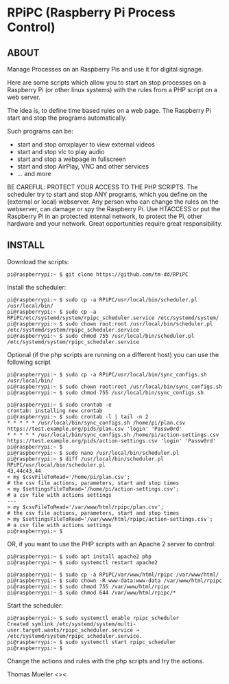 # RPiPC (Raspberry Pi Process Control)

## ABOUT ##

Manage Processes on an Raspberry Pis and use it for digital signage.

Here are some scripts which allow you to start an stop processes on a Raspberry Pi (or other linux systems) with the rules from a PHP script on a web server.

The idea is, to define time based rules on a web page. The Raspberry Pi start and stop the programs automatically. 

Such programs can be:

* start and stop omxplayer to view external videos
* start and stop vlc to play audio
* start and stop a webpage in fullscreen
* start and stop AirPlay, VNC and other services
* ... and more

BE CAREFUL: PROTECT YOUR ACCESS TO THE PHP SCRIPTS. The scheduler try to start and stop ANY programs, which you define on the (external or local) webserver. Any person who can change the rules on the webserver, can damage or spy the Raspberry Pi. Use HTACCESS or put the Raspberry Pi in an protected internal network, to protect the Pi, other hardware and your network. Great opportunities require great responsibility.

## INSTALL ##

Download the scripts:

    pi@raspberrypi:~ $ git clone https://github.com/tm-dd/RPiPC

Install the scheduler:

    pi@raspberrypi:~ $ sudo cp -a RPiPC/usr/local/bin/scheduler.pl /usr/local/bin/
    pi@raspberrypi:~ $ sudo cp -a RPiPC/etc/systemd/system/rpipc_scheduler.service /etc/systemd/system/
    pi@raspberrypi:~ $ sudo chown root:root /usr/local/bin/scheduler.pl /etc/systemd/system/rpipc_scheduler.service
    pi@raspberrypi:~ $ sudo chmod 755 /usr/local/bin/scheduler.pl /etc/systemd/system/rpipc_scheduler.service

Optional (if the php scripts are running on a different host) you can use the following script

    pi@raspberrypi:~ $ sudo cp -a RPiPC/usr/local/bin/sync_configs.sh /usr/local/bin/
    pi@raspberrypi:~ $ sudo chown root:root /usr/local/bin/sync_configs.sh
    pi@raspberrypi:~ $ sudo chmod 755 /usr/local/bin/sync_configs.sh
    
    pi@raspberrypi:~ $ sudo crontab -e
    crontab: installing new crontab
    pi@raspberrypi:~ $ sudo crontab -l | tail -n 2
    * * * * * /usr/local/bin/sync_configs.sh /home/pi/plan.csv https://test.example.org/pids/plan.csv 'login' 'Passw0rd'
    * * * * * /usr/local/bin/sync_configs.sh /home/pi/action-settings.csv https://test.example.org/pids/action-settings.csv 'login' 'Passw0rd'
    pi@raspberrypi:~ $
    pi@raspberrypi:~ $ sudo nano /usr/local/bin/scheduler.pl
    pi@raspberrypi:~ $ diff /usr/local/bin/scheduler.pl RPiPC/usr/local/bin/scheduler.pl
    43,44c43,44
    < my $csvFileToRead='/home/pi/plan.csv';                              # the csv file actions, parameters, start and stop times
    < my $settingsFileToRead='/home/pi/action-settings.csv';              # a csv file with actions settings
    ---
    > my $csvFileToRead='/var/www/html/rpipc/plan.csv';                   # the csv file actions, parameters, start and stop times
    > my $settingsFileToRead='/var/www/html/rpipc/action-settings.csv';   # a csv file with actions settings
    pi@raspberrypi:~ $
    
OR, if you want to use the PHP scripts with an Apache 2 server to control:

    pi@raspberrypi:~ $ sudo apt install apache2 php
    pi@raspberrypi:~ $ sudo systemctl restart apache2
    
    pi@raspberrypi:~ $ sudo cp -a RPiPC/var/www/html/rpipc /var/www/html/
    pi@raspberrypi:~ $ sudo chown -R www-data:www-data /var/www/html/rpipc
    pi@raspberrypi:~ $ sudo chmod 755 /var/www/html/rpipc
    pi@raspberrypi:~ $ sudo chmod 644 /var/www/html/rpipc/*

Start the scheduler:

    pi@raspberrypi:~ $ sudo systemctl enable rpipc_scheduler
    Created symlink /etc/systemd/system/multi-user.target.wants/rpipc_scheduler.service → /etc/systemd/system/rpipc_scheduler.service.
    pi@raspberrypi:~ $ sudo systemctl start rpipc_scheduler
    pi@raspberrypi:~ $ 

Change the actions and rules with the php scripts and try the actions.


Thomas Mueller <><
